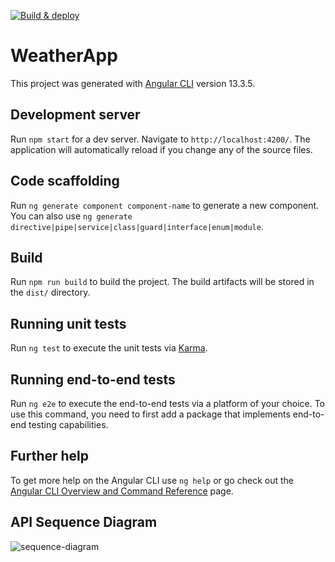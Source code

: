 [![Build & deploy](https://github.com/schurteb/weather-spa/actions/workflows/build-deploy.yml/badge.svg?branch=master)](https://github.com/schurteb/weather-spa/actions/workflows/build-deploy.yml)

# WeatherApp

This project was generated with [Angular CLI](https://github.com/angular/angular-cli) version 13.3.5.

## Development server

Run `npm start` for a dev server. Navigate to `http://localhost:4200/`. The application will automatically reload if you change any of the source files.

## Code scaffolding

Run `ng generate component component-name` to generate a new component. You can also use `ng generate directive|pipe|service|class|guard|interface|enum|module`.

## Build

Run `npm run build` to build the project. The build artifacts will be stored in the `dist/` directory.

## Running unit tests

Run `ng test` to execute the unit tests via [Karma](https://karma-runner.github.io).

## Running end-to-end tests

Run `ng e2e` to execute the end-to-end tests via a platform of your choice. To use this command, you need to first add a package that implements end-to-end testing capabilities.

## Further help

To get more help on the Angular CLI use `ng help` or go check out the [Angular CLI Overview and Command Reference](https://angular.io/cli) page.

## API Sequence Diagram

![sequence-diagram](http://www.plantuml.com/plantuml/proxy?cache=no&src=https://raw.githubusercontent.com/schurteb/weather-spa/master/sequence_diagram.iuml)